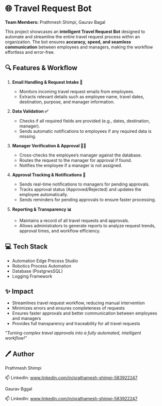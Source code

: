 # 🌐 Travel Request Bot

**Team Members:** Prathmesh Shimpi, Gaurav Bagal  

This project showcases an **intelligent Travel Request Bot** designed to automate and streamline the entire travel request process within an organization. The bot ensures **accuracy, speed, and seamless communication** between employees and managers, making the workflow effortless and error-free.  

## 🔍 Features & Workflow

1. **Email Handling & Request Intake 📧**  
   - Monitors incoming travel request emails from employees.  
   - Extracts relevant details such as employee name, travel dates, destination, purpose, and manager information.  

2. **Data Validation ✅**  
   - Checks if all required fields are provided (e.g., dates, destination, manager).  
   - Sends automatic notifications to employees if any required data is missing.  

3. **Manager Verification & Approval 🧑‍💼**  
   - Cross-checks the employee’s manager against the database.  
   - Routes the request to the manager for approval if found.  
   - Notifies the employee if a manager is not assigned.  

4. **Approval Tracking & Notifications 🔔**  
   - Sends real-time notifications to managers for pending approvals.  
   - Tracks approval status (Approved/Rejected) and updates the employee automatically.  
   - Sends reminders for pending approvals to ensure faster processing.  

5. **Reporting & Transparency 📊**  
   - Maintains a record of all travel requests and approvals.  
   - Allows administrators to generate reports to analyze request trends, approval times, and workflow efficiency.  

## 💻 Tech Stack
- Automation Edge Precess Studio
- Robotics Process Automation
- Database (PostgrwsSQL)
- Logging Framework

## ✨ Impact
- Streamlines travel request workflow, reducing manual intervention  
- Minimizes errors and ensures completeness of requests  
- Ensures faster approvals and better communication between employees and managers  
- Provides full transparency and traceability for all travel requests  

*"Turning complex travel approvals into a fully automated, intelligent workflow!"*  

## 🖊 Author
Prathmesh Shimpi  

📫 LinkedIn: www.linkedin.com/in/prathamesh-shimpi-583922247

Gaurav Bggal

📫 LinkedIn: www.linkedin.com/in/prathamesh-shimpi-583922247
